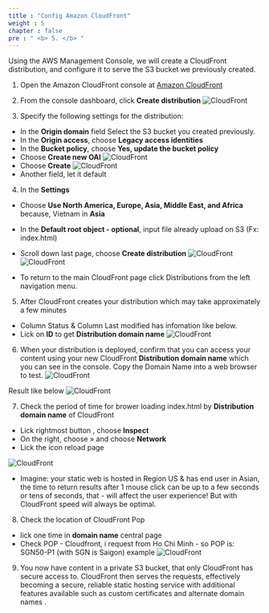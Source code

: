 ```yaml
---
title : "Config Amazon CloudFront"
weight : 5
chapter : false
pre : " <b> 5. </b> "
---
```


Using the AWS Management Console, we will create a CloudFront distribution, and configure it to serve the S3 bucket we previously created.
1. Open the Amazon CloudFront console at [Amazon CloudFront](https://console.aws.amazon.com/cloudfront/) 
2. From the console dashboard, click **Create distribution**
![CloudFront](/images/5.configamazoncloudfront/001-configamazoncloudfront.png)

3. Specify the following settings for the distribution:
 + In the **Origin domain** field Select the S3 bucket you created previously.
 + In the **Origin access**, choose **Legacy access identities**
 + In the **Bucket policy**, choose **Yes, update the bucket policy**
 + Choose **Create new OAI**
![CloudFront](/images/5.configamazoncloudfront/002-configamazoncloudfront.png)
 + Choose **Create**
![CloudFront](/images/5.configamazoncloudfront/003-configamazoncloudfront.png)
 + Another field, let it default
4. In the **Settings**
 + Choose **Use North America, Europe, Asia, Middle East, and Africa** because, Vietnam in **Asia**
 + In the **Default root object - optional**, input file already upload on S3 (Fx: index.html)
 + Scroll down last page, choose **Create distribution**
![CloudFront](/images/5.configamazoncloudfront/004-configamazoncloudfront.png)
![CloudFront](/images/5.configamazoncloudfront/005-configamazoncloudfront.png)

 + To return to the main CloudFront page click Distributions from the left navigation menu.

5. After CloudFront creates your distribution which may take approximately a few minutes
 + Column Status & Column Last modified has infomation like below.
 + Lick on **ID** to get **Distribution domain name**
![CloudFront](/images/5.configamazoncloudfront/006-configamazoncloudfront.png)

6. When your distribution is deployed, confirm that you can access your content using your new CloudFront **Distribution domain name** which you can see in the console. Copy the Domain Name into a web browser to test.
![CloudFront](/images/5.configamazoncloudfront/007-configamazoncloudfront.png)

Result like below
![CloudFront](/images/5.configamazoncloudfront/008-configamazoncloudfront.png)

7. Check the period of time for brower loading index.html by **Distribution domain name** of CloudFront
 + Lick rightmost button , choose **Inspect**
 + On the right, choose » and choose **Network**
 + Lick the icon reload page

![CloudFront](/images/5.configamazoncloudfront/009-configamazoncloudfront.png)

 + Imagine: your static web is hosted in Region US & has end user in Asian, the time to return results after 1 mouse click can be up to a few seconds or tens of seconds, that - will affect the user experience! But with CloudFront speed will always be optimal.
8. Check the location of CloudFront Pop
 + lick one time in **domain name** central page
 + Check POP - Cloudfront, i request from Ho Chi Minh - so POP is: SGN50-P1 (with SGN is Saigon)
example
![CloudFront](/images/5.configamazoncloudfront/010-configamazoncloudfront.png)

9. You now have content in a private S3 bucket, that only CloudFront has secure access to. CloudFront then serves the requests, effectively becoming a secure, reliable static hosting service with additional features available such as custom certificates and alternate domain names .
